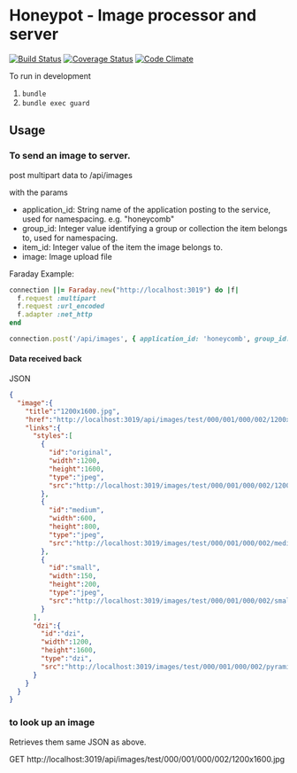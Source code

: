 # Honeypot - Image processor and server

[![Build Status](https://travis-ci.org/ndlib/honeypot.svg?branch=master)](https://travis-ci.org/ndlib/honeypot)
[![Coverage Status](https://img.shields.io/coveralls/ndlib/honeypot.svg)](https://coveralls.io/r/ndlib/honeypot?branch=master)
[![Code Climate](https://codeclimate.com/github/ndlib/honeypot/badges/gpa.svg)](https://codeclimate.com/github/ndlib/honeypot)

To run in development

1. `bundle`
2. `bundle exec guard`

## Usage

### To send an image to server.

post multipart data to /api/images

with the params

* application_id: String name of the application posting to the service, used for namespacing. e.g. "honeycomb"
* group_id: Integer value identifying a group or collection the item belongs to, used for namespacing.
* item_id: Integer value of the item the image belongs to.
* image: Image upload file

Faraday Example:
```ruby
connection ||= Faraday.new("http://localhost:3019") do |f|
  f.request :multipart
  f.request :url_encoded
  f.adapter :net_http
end

connection.post('/api/images', { application_id: 'honeycomb', group_id: 1, item_id: 2, image: Faraday::UploadIO.new(path_to_image, icontent_type) })
```

#### Data received back

JSON
```JSON
{
  "image":{
    "title":"1200x1600.jpg",
    "href":"http://localhost:3019/api/images/test/000/001/000/002/1200x1600.jpg",
    "links":{
      "styles":[
        {
          "id":"original",
          "width":1200,
          "height":1600,
          "type":"jpeg",
          "src":"http://localhost:3019/images/test/000/001/000/002/1200x1600.jpg"
        },
        {
          "id":"medium",
          "width":600,
          "height":800,
          "type":"jpeg",
          "src":"http://localhost:3019/images/test/000/001/000/002/medium/1200x1600.jpg"
        },
        {
          "id":"small",
          "width":150,
          "height":200,
          "type":"jpeg",
          "src":"http://localhost:3019/images/test/000/001/000/002/small/1200x1600.jpg"
        }
      ],
      "dzi":{
        "id":"dzi",
        "width":1200,
        "height":1600,
        "type":"dzi",
        "src":"http://localhost:3019/images/test/000/001/000/002/pyramid/1200x1600.tif.dzi"
      }
    }
  }
}
```

### to look up an image
Retrieves them same JSON as above.

GET http://localhost:3019/api/images/test/000/001/000/002/1200x1600.jpg
